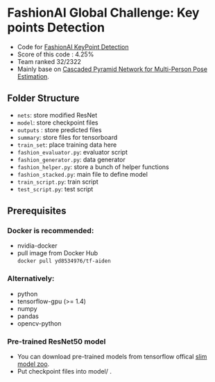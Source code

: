 # FashionAI Global Challenge: Key points Detection
- Code for [FashionAI KeyPoint Detection](https://tianchi.aliyun.com/competition/introduction.htm?spm=5176.100068.5678.1.4ccc289bCzDJXu&raceId=231648&_lang=en_US)
- Score of this code : 4.25%
- Team ranked 32/2322
- Mainly base on [Cascaded Pyramid Network for Multi-Person Pose Estimation](https://arxiv.org/abs/1711.07319).

## Folder Structure
- `nets`: store modified ResNet
- `model`: store checkpoint files
- `outputs` : store predicted files
- `summary`: store files for tensorboard
- `train_set`: place training data here
- `fashion_evaluator.py`: evaluator script
- `fashion_generator.py`: data generator
- `fashion_helper.py`: store a bunch of helper functions
- `fashion_stacked.py`: main file to define model
- `train_script.py`: train script
- `test_script.py`: test script

## Prerequisites
### Docker is recommended:
- nvidia-docker
- pull image from Docker Hub\
`docker pull yd8534976/tf-aiden`

### Alternatively:
- python
- tensorflow-gpu (>= 1.4)
- numpy
- pandas
- opencv-python

### Pre-trained ResNet50 model
 - You can download pre-trained models from tensorflow offical
  [slim model zoo](https://github.com/tensorflow/models/tree/master/research/slim).
 - Put checkpoint files into model/ .